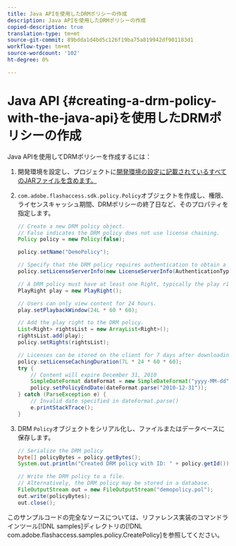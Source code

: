 ```yaml
---
title: Java APIを使用したDRMポリシーの作成
description: Java APIを使用したDRMポリシーの作成
copied-description: true
translation-type: tm+mt
source-git-commit: 89bdda1d4bd5c126f19ba75a819942df901183d1
workflow-type: tm+mt
source-wordcount: '102'
ht-degree: 0%

---
```



# Java API {#creating-a-drm-policy-with-the-java-api}を使用したDRMポリシーの作成

Java APIを使用してDRMポリシーを作成するには：

1. 開発環境を設定し、プロジェクトに[開発環境の設定に記載されているすべてのJARファイルを含めます。](../../protecting-content/setting-up-the-sdk/setup-dev-env.md)
1. `com.adobe.flashaccess.sdk.policy.Policy`オブジェクトを作成し、権限、ライセンスキャッシュ期間、DRMポリシーの終了日など、そのプロパティを指定します。

   ```java
   // Create a new DRM policy object.  
   // False indicates the DRM policy does not use license chaining.  
   Policy policy = new Policy(false);  
   
   policy.setName("DemoPolicy");  
   
   // Specify that the DRM policy requires authentication to obtain a license.  
   policy.setLicenseServerInfo(new LicenseServerInfo(AuthenticationType.UsernamePassword));  
   
   // A DRM policy must have at least one Right, typically the play right  
   PlayRight play = new PlayRight();  
   
   // Users can only view content for 24 hours.  
   play.setPlaybackWindow(24L * 60 * 60);  
   
   // Add the play right to the DRM policy.  
   List<Right> rightsList = new ArrayList<Right>();  
   rightsList.add(play);  
   policy.setRights(rightsList);  
   
   // Licenses can be stored on the client for 7 days after downloading  
   policy.setLicenseCachingDuration(7L * 24 * 60 * 60);  
   try {  
       // Content will expire December 31, 2010  
       SimpleDateFormat dateFormat = new SimpleDateFormat("yyyy-MM-dd");  
       policy.setPolicyEndDate(dateFormat.parse("2010-12-31"));  
   } catch (ParseException e) {  
       // Invalid date specified in dateFormat.parse()  
       e.printStackTrace();  
   } 
   ```

1. DRM `Policy`オブジェクトをシリアル化し、ファイルまたはデータベースに保存します。

   ```java
   // Serialize the DRM policy  
   byte[] policyBytes = policy.getBytes();  
   System.out.println("Created DRM policy with ID: " + policy.getId());  
   
   // Write the DRM policy to a file.   
   // Alternatively, the DRM policy may be stored in a database.  
   FileOutputStream out = new FileOutputStream("demopolicy.pol");  
   out.write(policyBytes);  
   out.close(); 
   ```

このサンプルコードの完全なソースについては、リファレンス実装のコマンドラインツール[!DNL samples]ディレクトリの[!DNL com.adobe.flashaccess.samples.policy.CreatePolicy]を参照してください。
